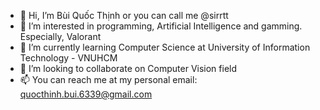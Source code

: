 - 👋 Hi, I’m Bùi Quốc Thịnh or you can call me @sirrtt
- 👀 I’m interested in programming, Artificial Intelligence and gamming. Especially, Valorant
- 🌱 I’m currently learning Computer Science at University of Information Technology - VNUHCM
- 💞️ I’m looking to collaborate on Computer Vision field
- 📫 You can reach me at my personal email: quocthinh.bui.6339@gmail.com

<!---
sirrtt/sirrtt is a ✨ special ✨ repository because its `README.md` (this file) appears on your GitHub profile.
You can click the Preview link to take a look at your changes.
--->
